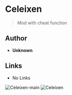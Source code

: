 <detail>

# Celeixen  
  
>Mod with cheat function  
  
## Author 
- **Unknown** 

## Links
- No Links 

![Celeixen-main](https://github.com/masato462/Minicraft-Rebuild-and-Mod-Archives/blob/master/minicraft_archives/Minicraft%20Mods/Celeixen/screenshot/Celeixen-main.png)
![Celeixen](https://github.com/masato462/Minicraft-Rebuild-and-Mod-Archives/blob/master/minicraft_archives/Minicraft%20Mods/Celeixen/screenshot/Celeixen.png)
</detail>
<p>

<detail>